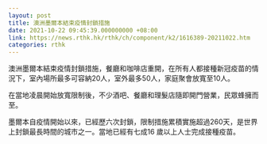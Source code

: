 ```yaml
---
layout: post
title: 澳洲墨爾本結束疫情封鎖措施
date: 2021-10-22 09:45:39.000000000 +08:00
link: https://news.rthk.hk/rthk/ch/component/k2/1616389-20211022.htm
categories: rthk
---
```


澳洲墨爾本結束疫情封鎖措施，餐廳和咖啡店重開，在所有人都接種新冠疫苗的情況下，室內場所最多可容納20人，室外最多50人，家庭聚會放寬至10人。

在當地凌晨開始放寬限制後，不少酒吧、餐廳和理髮店隨即開門營業，民眾蜂擁而至。

墨爾本自疫情開始以來，已經歷六次封鎖，限制措施累積實施超過260天，是世界上封鎖最長時間的城市之一。當地已經有七成16 歲以上人士完成接種疫苗。
